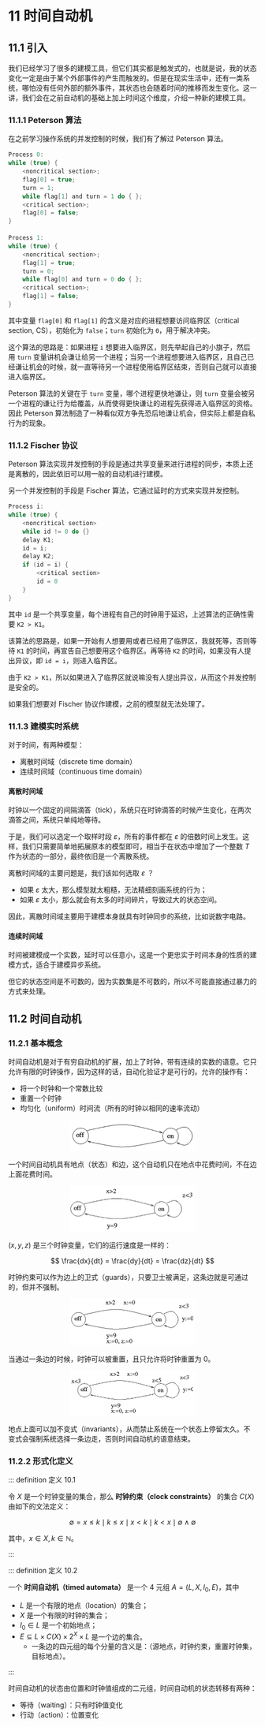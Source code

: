 # 11 时间自动机

## 11.1 引入

我们已经学习了很多的建模工具，但它们其实都是触发式的，也就是说，我的状态变化一定是由于某个外部事件的产生而触发的。但是在现实生活中，还有一类系统，哪怕没有任何外部的额外事件，其状态也会随着时间的推移而发生变化。这一讲，我们会在之前自动机的基础上加上时间这个维度，介绍一种新的建模工具。

### 11.1.1 Peterson 算法

在之前学习操作系统的并发控制的时候，我们有了解过 Peterson 算法。

```c
Process 0:
while (true) {
    <noncritical section>;
    flag[0] = true;
    turn = 1;
    while flag[1] and turn = 1 do { };
    <critical section>;
    flag[0] = false;
}

Process 1:
while (true) {
    <noncritical section>;
    flag[1] = true;
    turn = 0;
    while flag[0] and turn = 0 do { };
    <critical section>;
    flag[1] = false;
}
```

其中变量 `flag[0]` 和 `flag[1]` 的含义是对应的进程想要访问临界区（critical section, CS），初始化为 `false`；`turn` 初始化为 `0`，用于解决冲突。

这个算法的思路是：如果进程 `i` 想要进入临界区，则先举起自己的小旗子，然后用 `turn` 变量讲机会谦让给另一个进程；当另一个进程想要进入临界区，且自己已经谦让机会的时候，就一直等待另一个进程使用临界区结束，否则自己就可以直接进入临界区。

Peterson 算法的关键在于 `turn` 变量，哪个进程更快地谦让，则 `turn` 变量会被另一个进程的谦让行为给覆盖，从而使得更快谦让的进程先获得进入临界区的资格。因此 Peterson 算法制造了一种看似双方争先恐后地谦让机会，但实际上都是自私行为的现象。

### 11.1.2 Fischer 协议

Peterson 算法实现并发控制的手段是通过共享变量来进行进程的同步，本质上还是离散的，因此依旧可以用一般的自动机进行建模。

另一个并发控制的手段是 Fischer 算法，它通过延时的方式来实现并发控制。

```c
Process i:
while (true) {
    <noncritical section>
    while id != 0 do {}
    delay K1;
    id = i;
    delay K2;
    if (id = i) {
        <critical section>
        id = 0
    }
}
```

其中 `id` 是一个共享变量，每个进程有自己的时钟用于延迟，上述算法的正确性需要 `K2 > K1`。

该算法的思路是，如果一开始有人想要用或者已经用了临界区，我就死等，否则等待 `K1` 的时间，再宣告自己想要用这个临界区。再等待 `K2` 的时间，如果没有人提出异议，即 `id = i`，则进入临界区。

由于 `K2 > K1`，所以如果进入了临界区就说嘛没有人提出异议，从而这个并发控制是安全的。

如果我们想要对 Fischer 协议作建模，之前的模型就无法处理了。

### 11.1.3 建模实时系统

对于时间，有两种模型：

- 离散时间域（discrete time domain）
- 连续时间域（continuous time domain）

#### 离散时间域

时钟以一个固定的间隔滴答（tick），系统只在时钟滴答的时候产生变化，在两次滴答之间，系统只单纯地等待。

于是，我们可以选定一个取样时段 $\varepsilon$，所有的事件都在 $\varepsilon$ 的倍数时间上发生。这样，我们只需要简单地拓展原本的模型即可，相当于在状态中增加了一个整数 $T$ 作为状态的一部分，最终依旧是一个离散系统。

离散时间域的主要问题是，我们该如何选取 $\varepsilon$ ？

- 如果 $\varepsilon$ 太大，那么模型就太粗糙，无法精细刻画系统的行为；
- 如果 $\varepsilon$ 太小，那么就会有太多的时间碎片，导致过大的状态空间。

因此，离散时间域主要用于建模本身就具有时钟同步的系统，比如说数字电路。

#### 连续时间域

时间被建模成一个实数，延时可以任意小，这是一个更忠实于时间本身的性质的建模方式，适合于建模异步系统。

但它的状态空间是不可数的，因为实数集是不可数的，所以不可能直接通过暴力的方式来处理。

## 11.2 时间自动机

### 11.2.1 基本概念

时间自动机是对于有穷自动机的扩展，加上了时钟，带有连续的实数的语意。它只允许有限的时钟操作，因为这样的话，自动化验证才是可行的。允许的操作有：

- 将一个时钟和一个常数比较
- 重置一个时钟
- 均匀化（uniform）时间流（所有的时钟以相同的速率流动）

<p style="text-align:center"><img src="./ta1.png" alt="ta1" style="zoom:25%;"/></p>

一个时间自动机具有地点（状态）和边，这个自动机只在地点中花费时间，不在边上面花费时间。

<p style="text-align:center"><img src="./ta2.png" alt="ta2" style="zoom:25%;"/></p>

$(x, y, z)$ 是三个时钟变量，它们的运行速度是一样的：

$$
\frac{dx}{dt} = \frac{dy}{dt} = \frac{dz}{dt}
$$

时钟约束可以作为边上的卫式（guards），只要卫士被满足，这条边就是可通过的，但并不强制。

<p style="text-align:center"><img src="./ta3.png" alt="ta3" style="zoom:25%;"/></p>

当通过一条边的时候，时钟可以被重置，且只允许将时钟重置为 $0$。

<p style="text-align:center"><img src="./ta4.png" alt="ta4" style="zoom:25%;"/></p>

地点上面可以加不变式（invariants），从而禁止系统在一个状态上停留太久。不变式会强制系统选择一条边走，否则时间自动机的语意结束。

### 11.2.2 形式化定义

::: definition 定义 10.1

令 $X$ 是一个时钟变量的集合，那么 **时钟约束（clock constraints）** 的集合 $C(X)$ 由如下的文法定义：

$$
\emptyset = x \le k \mid k \le x \mid x < k \mid k < x \mid \emptyset \wedge \emptyset
$$

其中，$x \in X, k \in \mathbb{N}$。

:::

::: definition 定义 10.2

一个 **时间自动机（timed automata）** 是一个 4 元组 $A = (L, X, I_0, E)$，其中

- $L$ 是一个有限的地点（location）的集合；
- $X$ 是一个有限的时钟的集合；
- $I_0 \in L$ 是一个初始地点；
- $E \subseteq L \times C(X) \times 2^X \times L$ 是一个边的集合。
  - 一条边的四元组的每个分量的含义是：（源地点，时钟约束，重置时钟集，目标地点）。

:::

时间自动机的状态由位置和时钟值组成的二元组，时间自动机的状态转移有两种：

- 等待（waiting）：只有时钟值变化
- 行动（action）：位置变化
